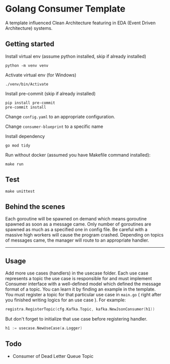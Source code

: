 # Golang Consumer Template

A template influenced Clean Architecture featuring in EDA (Event Driven Architecture) systems.

## Getting started

Install virtual env (assume python installed, skip if already installed)

```shell
python -m venv venv
```

Activate virtual env (for Windows)

```shell
./venv/bin/Activate
```

Install pre-commit (skip if already installed)

```shell
pip install pre-commit
pre-commit install
```

Change ```config.yaml``` to an appropriate configuration.

Change ```consumer-blueprint``` to a specific name

Install dependency

```shell
go mod tidy
```

Run without docker (assumed you have Makefile command installed):

```shell
make run
```

## Test

``` shell
make unittest
 ```

## Behind the scenes

Each goroutine will be spawned on demand which means goroutine spawned as soon as a message came. Only number of
goroutines are spawned as much as a specified one in config file. Be careful with a massive high workers will cause the
program crashed. Depending on topics of messages came, the manager will route to an appropriate handler.

***

## Usage

Add more use cases (handlers) in the usecase folder. Each use case represents a topic the use case is responsible for
and must implement Consumer interface with a well-defined model which defined the message format of a topic.
You can learn it by finding an example in the template. You must register a topic for that particular use case
in ``` main.go ``` ( right after you finished writing logics for an use case ). For example:

```go
registra.RegisterTopic(cfg.Kafka.Topic, kafka.NewJsonConsumer(h1))
```

But don't forget to initialize that use case before registering handler.

```go
h1 := usecase.NewUseCase(a.Logger)
```

## Todo

* Consumer of Dead Letter Queue Topic